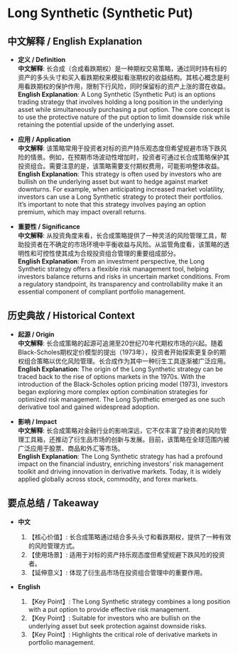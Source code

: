 # Long Synthetic (Synthetic Put)

## 中文解释 / English Explanation

* **定义 / Definition**  
  **中文解释**: 长合成（合成看跌期权）是一种期权交易策略，通过同时持有标的资产的多头头寸和买入看跌期权来模拟看涨期权的收益结构。其核心概念是利用看跌期权的保护作用，限制下行风险，同时保留标的资产上涨的潜在收益。  
  **English Explanation**: A Long Synthetic (Synthetic Put) is an options trading strategy that involves holding a long position in the underlying asset while simultaneously purchasing a put option. The core concept is to use the protective nature of the put option to limit downside risk while retaining the potential upside of the underlying asset.

* **应用 / Application**  
  **中文解释**: 该策略常用于投资者对标的资产持乐观态度但希望规避市场下跌风险的情景。例如，在预期市场波动性增加时，投资者可通过长合成策略保护其投资组合。需要注意的是，该策略需要支付期权费用，可能影响整体收益。  
  **English Explanation**: This strategy is often used by investors who are bullish on the underlying asset but want to hedge against market downturns. For example, when anticipating increased market volatility, investors can use a Long Synthetic strategy to protect their portfolios. It’s important to note that this strategy involves paying an option premium, which may impact overall returns.

* **重要性 / Significance**  
  **中文解释**: 从投资角度来看，长合成策略提供了一种灵活的风险管理工具，帮助投资者在不确定的市场环境中平衡收益与风险。从监管角度看，该策略的透明性和可控性使其成为合规投资组合管理的重要组成部分。  
  **English Explanation**: From an investment perspective, the Long Synthetic strategy offers a flexible risk management tool, helping investors balance returns and risks in uncertain market conditions. From a regulatory standpoint, its transparency and controllability make it an essential component of compliant portfolio management.

## 历史典故 / Historical Context

* **起源 / Origin**  
  **中文解释**: 长合成策略的起源可追溯至20世纪70年代期权市场的兴起。随着Black-Scholes期权定价模型的提出（1973年），投资者开始探索更复杂的期权组合策略以优化风险管理。长合成作为其中一种衍生工具逐渐被广泛应用。  
  **English Explanation**: The origin of the Long Synthetic strategy can be traced back to the rise of options markets in the 1970s. With the introduction of the Black-Scholes option pricing model (1973), investors began exploring more complex option combination strategies for optimized risk management. The Long Synthetic emerged as one such derivative tool and gained widespread adoption.

* **影响 / Impact**  
  **中文解释**: 长合成策略对金融行业的影响深远，它不仅丰富了投资者的风险管理工具箱，还推动了衍生品市场的创新与发展。目前，该策略在全球范围内被广泛应用于股票、商品和外汇等市场。  
  **English Explanation**: The Long Synthetic strategy has had a profound impact on the financial industry, enriching investors’ risk management toolkit and driving innovation in derivative markets. Today, it is widely applied globally across stock, commodity, and forex markets.

## 要点总结 / Takeaway

* **中文**  
  1. 【核心价值】:  长合成策略通过结合多头头寸和看跌期权，提供了一种有效的风险管理方式。
  2. 【使用场景】:  适用于对标的资产持乐观态度但希望规避下跌风险的投资者。
  3. 【延伸意义】:  体现了衍生品市场在投资组合管理中的重要作用。

* **English**  
  1. 【Key Point】: The Long Synthetic strategy combines a long position with a put option to provide effective risk management.
  2. 【Key Point】: Suitable for investors who are bullish on the underlying asset but seek protection against downside risks.
  3. 【Key Point】: Highlights the critical role of derivative markets in portfolio management.